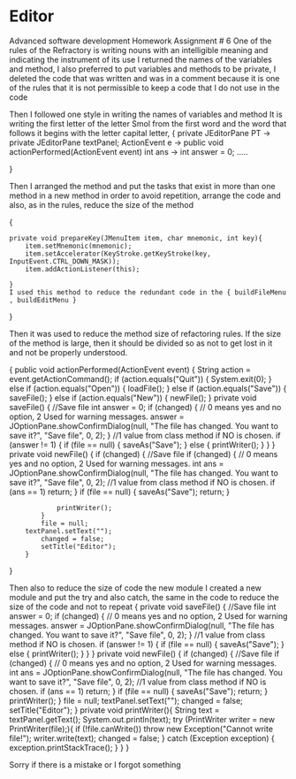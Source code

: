 # Editor
Advanced software development Homework Assignment # 6
One of the rules of the Refractory is writing nouns with an intelligible meaning and indicating the instrument of its use
I returned the names of the variables and method,
I also preferred to put variables and methods  to be private,
I deleted the code that was written and was in a comment because it is one of the rules that it is not permissible to keep a code that I do not use in the code

Then I followed one style
in writing the names of variables and method
It is writing the first letter of the letter Smol from the first word and the word that follows it begins with the letter capital letter,
{
 private JEditorPane PT -> private JEditorPane textPanel;
 ActionEvent e ->  public void actionPerformed(ActionEvent event)
 int ans -> int answer = 0;
 .....

}

Then I arranged the method and put the tasks that exist in more than one method in a new method in order to avoid repetition,
arrange the code and also, as in the rules, reduce the size of the method


{

    private void prepareKey(JMenuItem item, char mnemonic, int key){
        item.setMnemonic(mnemonic);
        item.setAccelerator(KeyStroke.getKeyStroke(key, InputEvent.CTRL_DOWN_MASK));
        item.addActionListener(this);

    }
    I used this method to reduce the redundant code in the { buildFileMenu , buildEditMenu }
    


}


Then it was used to reduce the method size of refactoring rules. If the size of the method is large,
then it should be divided so as not to get lost in it and not be properly understood.

{
 public void actionPerformed(ActionEvent event) {
        String action = event.getActionCommand();
        if (action.equals("Quit")) {
            System.exit(0);
        } else if (action.equals("Open")) {
            loadFile();
        } else if (action.equals("Save")) {
            saveFile();
        } else if (action.equals("New")) {
            newFile();
        }
           private void saveFile() {
        //Save file
        int answer = 0;
        if (changed) {
            // 0 means yes and no option, 2 Used for warning messages.
            answer = JOptionPane.showConfirmDialog(null, "The file has changed. You want to save it?", "Save file", 0, 2);
        }
        //1 value from class method if NO is chosen.
        if (answer != 1) {
            if (file == null) {
                saveAs("Save");
            } else {
                printWriter();
            }
        }
    }
        private void newFile() {
            if (changed) {
                //Save file
                if (changed) {
                    // 0 means yes and no option, 2 Used for warning messages.
                    int ans = JOptionPane.showConfirmDialog(null, "The file has changed. You want to save it?", "Save file",
                            0, 2);
                    //1 value from class method if NO is chosen.
                    if (ans == 1)
                        return;
                }
                if (file == null) {
                    saveAs("Save");
                    return;
                }

                printWriter();
            }
            file = null;
        textPanel.setText("");
            changed = false;
            setTitle("Editor");
        }
}

Then also to reduce the size of code  the new module I created a new module and put the try and also catch,
the same in the code to reduce the size of the code and not to repeat
{
    private void saveFile() {
        //Save file
        int answer = 0;
        if (changed) {
            // 0 means yes and no option, 2 Used for warning messages.
            answer = JOptionPane.showConfirmDialog(null, "The file has changed. You want to save it?", "Save file", 0, 2);
        }
        //1 value from class method if NO is chosen.
        if (answer != 1) {
            if (file == null) {
                saveAs("Save");
            } else {
                printWriter();
            }
        }
    }
        private void newFile() {
            if (changed) {
                //Save file
                if (changed) {
                    // 0 means yes and no option, 2 Used for warning messages.
                    int ans = JOptionPane.showConfirmDialog(null, "The file has changed. You want to save it?", "Save file",
                            0, 2);
                    //1 value from class method if NO is chosen.
                    if (ans == 1)
                        return;
                }
                if (file == null) {
                    saveAs("Save");
                    return;
                }
                     printWriter();
            }
            file = null;
        textPanel.setText("");
            changed = false;
            setTitle("Editor");
        }
         private void printWriter(){
        String text = textPanel.getText();
        System.out.println(text);
        try (PrintWriter writer = new PrintWriter(file);){
            if (!file.canWrite())
                throw new Exception("Cannot write file!");
            writer.write(text);
            changed = false;
        } catch (Exception exception) {
            exception.printStackTrace();
        }
    }
}



Sorry if there is a mistake or I forgot something


